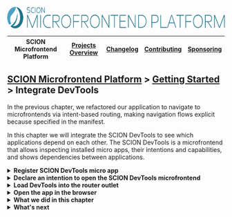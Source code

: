 <a href="/README.md"><img src="/resources/branding/scion-microfrontend-platform-banner.svg" height="50" alt="SCION Microfrontend Platform"></a>

| SCION Microfrontend Platform | [Projects Overview][menu-projects-overview] | [Changelog][menu-changelog] | [Contributing][menu-contributing] | [Sponsoring][menu-sponsoring] |  
| --- | --- | --- | --- | --- |

## [SCION Microfrontend Platform][menu-home] > [Getting Started][menu-getting-started] > Integrate DevTools

In the previous chapter, we refactored our application to navigate to microfrontends via intent-based routing, making navigation flows explicit because specified in the manifest.

In this chapter we will integrate the SCION DevTools to see which applications depend on each other. The SCION DevTools is a microfrontend that allows inspecting installed micro apps, their intentions and capabilities, and shows dependencies between applications.

<details>
  <summary><strong>Register SCION DevTools micro app</strong></summary>

The SCION DevTools are implemented as a microfrontend that you can integrate analogous to other microfrontends.

Follow the steps below to register the *SCION DevTools* micro app.

1. Open the file `host-app/src/host.ts` of the host app.
2. Register the *SCION DevTools* micro app, as follows:
   ```ts
         public async init(): Promise<void> {
           await MicrofrontendPlatformHost.start({
             applications: [
               {symbolicName: 'products-app', manifestUrl: 'http://localhost:4201/manifest.json'},
               {symbolicName: 'customers-app', manifestUrl: 'http://localhost:4202/manifest.json'},
   [+]         {
   [+]           symbolicName: 'devtools',
   [+]           manifestUrl: 'https://scion-microfrontend-platform-devtools.vercel.app/manifest.json',
   [+]           intentionCheckDisabled: true,
   [+]           scopeCheckDisabled: true,
   [+]         },
             ],
           });
   
           // Install navigation listeners
           document.querySelector('button#products').addEventListener('click', () => {
             Beans.get(OutletRouter).navigate('http://localhost:4201/product-list/product-list.html');
           });
   
           document.querySelector('button#customers').addEventListener('click', () => {
             Beans.get(OutletRouter).navigate('http://localhost:4202/customer-list/customer-list.html');
           });
         }
   ```
   Note that we need to disable some checks for the SCION DevTools to have access to private capabilities. We strongly recommend not to do this for regular micro apps. 
</details>

<details>
  <summary><strong>Declare an intention to open the SCION DevTools microfrontend</strong></summary>

The SCION DevTools provide a microfrontend capability with the following qualifier: `{component: 'devtools', vendor: 'scion'}`.

Like any other micro app, the host app must declare its intentions in its manifest. We can do this inline when starting the SCION Microfrontend Platform, as follows:

1. Open the file `host-app/src/host.ts` of the host app.
2. Create a manifest for the host app and declare the intention to navigate to the SCION DevTools microfrontend. For the host, we can create an inline manifest, as follows:
   ```ts
         public async init(): Promise<void> {
           await MicrofrontendPlatformHost.start({
             applications: [
               {symbolicName: 'products-app', manifestUrl: 'http://localhost:4201/manifest.json'},
               {symbolicName: 'customers-app', manifestUrl: 'http://localhost:4202/manifest.json'},
               {
                 symbolicName: 'devtools',
                 manifestUrl: 'https://scion-microfrontend-platform-devtools.vercel.app/manifest.json',
                 intentionCheckDisabled: true,
                 scopeCheckDisabled: true,
               },
             ],
   [+]       host: {
   [+]         manifest: {
   [+]           name: 'Host App',
   [+]           intentions: [
   [+]             {type: 'microfrontend', qualifier: {component: 'devtools', vendor: 'scion'}},
   [+]           ],
   [+]         },
   [+]       },
           });
   
           // Install navigation listeners
           document.querySelector('button#products').addEventListener('click', () => {
             Beans.get(OutletRouter).navigate('http://localhost:4201/product-list/product-list.html');
           });
   
           document.querySelector('button#customers').addEventListener('click', () => {
             Beans.get(OutletRouter).navigate('http://localhost:4202/customer-list/customer-list.html');
           });
         }
   ```
</details>

<details>
  <summary><strong>Load DevTools into the router outlet</strong></summary>

In the [first chapter][link-getting-started:01:host-app] we added a router outlet at the bottom of the application shell. We will display the SCION DevTools in that outlet.

1. Open the file `host-app/src/host.ts` of the host app.
2. Route the outlet as follows:
   ```ts
         public async init(): Promise<void> {
           await MicrofrontendPlatformHost.start({
             applications: [
               {symbolicName: 'products-app', manifestUrl: 'http://localhost:4201/manifest.json'},
               {symbolicName: 'customers-app', manifestUrl: 'http://localhost:4202/manifest.json'},
               {
                 symbolicName: 'devtools',
                 manifestUrl: 'https://scion-microfrontend-platform-devtools.vercel.app/manifest.json',
                 intentionCheckDisabled: true,
                 scopeCheckDisabled: true,
               },
             ],
             host: {
               manifest: {
                 name: 'Host App',
                 intentions: [
                   {type: 'microfrontend', qualifier: {component: 'devtools', vendor: 'scion'}},
                 ],
               },
             },
           });
   
   [+]     // Display the DevTools
   [+]     Beans.get(OutletRouter).navigate({component: 'devtools', vendor: 'scion'}, {outlet: 'bottom'});

           // Install navigation listeners
           document.querySelector('button#products').addEventListener('click', () => {
             Beans.get(OutletRouter).navigate('http://localhost:4201/product-list/product-list.html');
           });
   
           document.querySelector('button#customers').addEventListener('click', () => {
             Beans.get(OutletRouter).navigate('http://localhost:4202/customer-list/customer-list.html');
           });
         }
   ```
</details>

<details>
   <summary><strong>Open the app in the browser</strong></summary>

We did it! Run `npm run start` to serve the applications and see the DevTools displayed at the bottom.

In the DevTools, open the *Products App* in the application list and click the *ProductList Microfrontend* in the capability list. Open the `Dependent Applications` tab and you should see that the *Customers App* depends on this microfrontend.

<img src="07-getting-started-devtools.png" alt="DevTools"></a>

</details>

<details>
   <summary><strong>What we did in this chapter</strong></summary>

In this chapter, we integrated SCION DevTools to inspect micro apps and their dependencies, and to browse the catalog of capabilities.

<details>
   <summary>The <code>host-app/src/host.ts</code> looks as following:</summary>

```ts
import {MicrofrontendPlatformHost, OutletRouter} from '@scion/microfrontend-platform';
import {Beans} from '@scion/toolkit/bean-manager';

class HostController {

  public async init(): Promise<void> {
    await MicrofrontendPlatformHost.start({
      applications: [
        {symbolicName: 'products-app', manifestUrl: 'http://localhost:4201/manifest.json'},
        {symbolicName: 'customers-app', manifestUrl: 'http://localhost:4202/manifest.json'},
        {
          symbolicName: 'devtools',
          manifestUrl: 'https://scion-microfrontend-platform-devtools.vercel.app/manifest.json',
          intentionCheckDisabled: true,
          scopeCheckDisabled: true,
        },
      ],
      host: {
        manifest: {
          name: 'Host App',
          intentions: [
            {type: 'microfrontend', qualifier: {component: 'devtools', vendor: 'scion'}},
            {type: 'microfrontend', qualifier: {'*': '*'}},
          ],
        },
      },
    });

    // Display the DevTools
    Beans.get(OutletRouter).navigate({component: 'devtools', vendor: 'scion'}, {outlet: 'bottom'});

    // Install navigation listeners
    document.querySelector('button#products').addEventListener('click', () => {
      Beans.get(OutletRouter).navigate('http://localhost:4201/product-list/product-list.html');
    });

    document.querySelector('button#customers').addEventListener('click', () => {
      Beans.get(OutletRouter).navigate('http://localhost:4202/customer-list/customer-list.html');
    });
  }
}

new HostController().init();
```
</details>

</details>

<details>
   <summary><strong>What's next</strong></summary>

   In the next chapter, we will learn how to browse the catalog of capabilities. Click [here][link-getting-started:08:browse-capabilities] to continue. 
</details>

[menu-home]: /README.md
[menu-projects-overview]: /docs/site/projects-overview.md
[menu-changelog]: /docs/site/changelog/changelog.md
[menu-contributing]: /CONTRIBUTING.md
[menu-sponsoring]: /docs/site/sponsoring.md

[menu-getting-started]: /docs/site/getting-started/getting-started.md
[link-getting-started:01:host-app]: 01-getting-started-host-app.md
[link-getting-started:02:products-app]: 02-getting-started-products-app.md
[link-getting-started:03:customers-app]: 03-getting-started-customers-app.md
[link-getting-started:04:microfrontend-routing]: 04-getting-started-microfrontend-routing.md
[link-getting-started:05:embed-microfrontend]: 05-getting-started-embed-microfrontend.md
[link-getting-started:06:navigate-via-intent]: 06-getting-started-navigate-via-intent.md
[link-getting-started:07:devtools]: 07-getting-started-devtools.md
[link-getting-started:08:browse-capabilities]: 08-getting-started-browse-capabilities.md
[link-getting-started:09:summary]: 09-getting-started-summary.md

